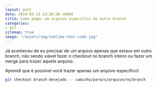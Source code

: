 ```yaml
---
layout: post
date: 2019-03-13 23:36:58 +0000
title: Como pegar um arquivo específico de outro branch
categories:
- git
sitemap: true
image: "/assets/img/sublime-text-code.jpg"
---
```

Já aconteceu de eu precisar de um arquivo apenas que estava em outro branch, não sendo viável fazer o checkout no branch inteiro ou fazer um merge para trazer aquele arquivo.

Aprendi que é possível você trazer apenas um arquivo específico!

```bash
git checkout branch-desejado -- caminho/para/o/arquivo/no/branch
```


